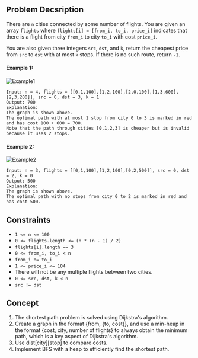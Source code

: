 ## Problem Decsription

There are `n` cities connected by some number of flights. You are given an array `flights` where `flights[i] = [from_i, to_i, price_i]` indicates that there is a flight from city `from_i` to city `to_i` with cost `price_i`.

You are also given three integers `src`, `dst`, and `k`, return the cheapest price from `src` to `dst` with at most `k` stops. If there is no such route, return `-1`.

#### Example 1:
![Example1](https://assets.leetcode.com/uploads/2022/03/18/cheapest-flights-within-k-stops-3drawio.png)
```plaintext
Input: n = 4, flights = [[0,1,100],[1,2,100],[2,0,100],[1,3,600],[2,3,200]], src = 0, dst = 3, k = 1
Output: 700
Explanation:
The graph is shown above.
The optimal path with at most 1 stop from city 0 to 3 is marked in red and has cost 100 + 600 = 700.
Note that the path through cities [0,1,2,3] is cheaper but is invalid because it uses 2 stops.
```

#### Example 2:
![Example2](https://assets.leetcode.com/uploads/2022/03/18/cheapest-flights-within-k-stops-2drawio.png)
```plaintext
Input: n = 3, flights = [[0,1,100],[1,2,100],[0,2,500]], src = 0, dst = 2, k = 0
Output: 500
Explanation:
The graph is shown above.
The optimal path with no stops from city 0 to 2 is marked in red and has cost 500.
```

## Constraints

- `1 <= n <= 100`
- `0 <= flights.length <= (n * (n - 1) / 2)`
- `flights[i].length == 3`
- `0 <= from_i, to_i < n`
- `from_i != to_i`
- `1 <= price_i <= 104`
- There will not be any multiple flights between two cities.
- `0 <= src, dst, k < n`
- `src != dst`

## Concept
1. The shortest path problem is solved using Dijkstra's algorithm.
2. Create a graph in the format {from, {to, cost}}, and use a min-heap in the format {cost, city, number of flights} to always obtain the minimum path, which is a key aspect of Dijkstra's algorithm.
3. Use dist[city][stop] to compare costs.
4. Implement BFS with a heap to efficiently find the shortest path.
